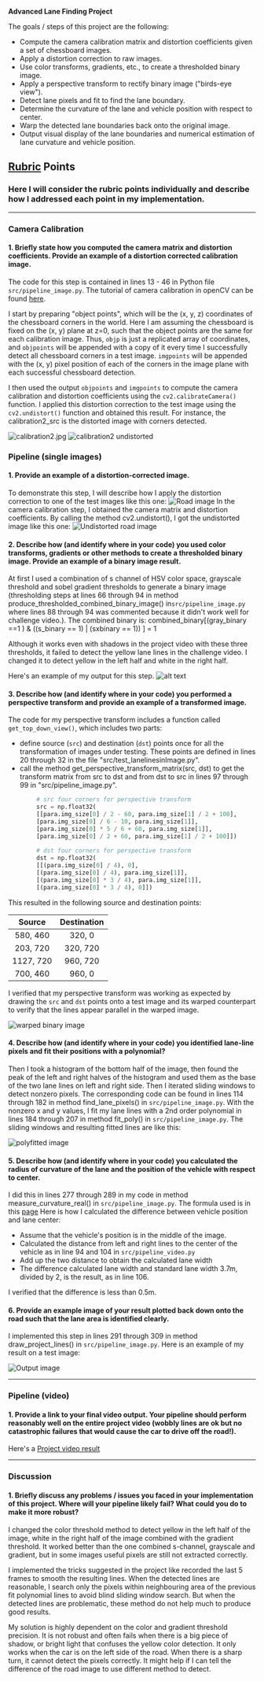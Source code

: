**Advanced Lane Finding Project**

The goals / steps of this project are the following:

* Compute the camera calibration matrix and distortion coefficients given a set of chessboard images.
* Apply a distortion correction to raw images.
* Use color transforms, gradients, etc., to create a thresholded binary image.
* Apply a perspective transform to rectify binary image ("birds-eye view").
* Detect lane pixels and fit to find the lane boundary.
* Determine the curvature of the lane and vehicle position with respect to center.
* Warp the detected lane boundaries back onto the original image.
* Output visual display of the lane boundaries and numerical estimation of lane curvature and vehicle position.

[//]: # (Image References)

[image1]: ./output_images/calibration2_src.jpg "Distorted"
[image2]: ./output_images/calibration2_dst.jpg "Undistorted"
[image3]: ./test_images/test1.jpg "Road img"
[image4]: ./output_images/test1_undistorted.png "Undistorted road img"
[image5]: ./output_images/test1_thresholded.png "Binary img"
[image6]: ./output_images/test1_warped.png "Warp img"
[image7]: ./output_images/test1_fittedPoly.png "Fit Visual"
[image8]: ./output_images/test1_projected.png "Output img"
[video1]: ./project_video.mp4 "Video"
[video2]: ./project_video_output.mp4 "Result video"
[video3]: ./challenge_video.mp4 "Chanllenge video"
[video4]: ./challenge_video_output.mp4 "Challenge result video"

## [Rubric](https://review.udacity.com/#!/rubrics/571/view) Points

### Here I will consider the rubric points individually and describe how I addressed each point in my implementation.  

---
### Camera Calibration

#### 1. Briefly state how you computed the camera matrix and distortion coefficients. Provide an example of a distortion corrected calibration image.

The code for this step is contained in lines 13 - 46 in Python file `src/pipeline_image.py`.  The tutorial of camera calibration in openCV can be found [here](https://opencv-python-tutroals.readthedocs.io/en/latest/py_tutorials/py_calib3d/py_calibration/py_calibration.html).

I start by preparing "object points", which will be the (x, y, z) coordinates of the chessboard corners in the world. Here I am assuming the chessboard is fixed on the (x, y) plane at z=0, such that the object points are the same for each calibration image.  Thus, `objp` is just a replicated array of coordinates, and `objpoints` will be appended with a copy of it every time I successfully detect all chessboard corners in a test image.  `imgpoints` will be appended with the (x, y) pixel position of each of the corners in the image plane with each successful chessboard detection.  

I then used the output `objpoints` and `imgpoints` to compute the camera calibration and distortion coefficients using the `cv2.calibrateCamera()` function.  I applied this distortion correction to the test image using the `cv2.undistort()` function and obtained this result. For instance, the calibration2_src is the distorted image with corners detected. 

![calibration2.jpg][image1]
![calibration2 undistorted][image2]

### Pipeline (single images)

#### 1. Provide an example of a distortion-corrected image.

To demonstrate this step, I will describe how I apply the distortion correction to one of the test images like this one:
![Road image][image3]
In the camera calibration step, I obtained the camera matrix and distortion coefficients. By calling the method cv2.undistort(), I got the undistorted image like this one:
![Undistorted road image][image4]

#### 2. Describe how (and identify where in your code) you used color transforms, gradients or other methods to create a thresholded binary image.  Provide an example of a binary image result.

At first I used a combination of s channel of HSV color space, grayscale threshold and sobel gradient thresholds to generate a binary image (thresholding steps at lines 66 through 94 in method produce_thresholded_combined_binary_image() in`src/pipeline_image.py` where lines 88 through 94 was commented because it didn't work well for challenge video.). The combined binary is:
    combined_binary[(gray_binary ==1 ) & ((s_binary == 1) | (sxbinary == 1)) ] = 1

Although it works even with shadows in the project video with these three thresholds, it failed to detect the yellow lane lines in the challenge video. I changed it to detect yellow in the left half and white in the right half. 

Here's an example of my output for this step.
![alt text][image5]

#### 3. Describe how (and identify where in your code) you performed a perspective transform and provide an example of a transformed image.

The code for my perspective transform includes a function called `get_top_down_view()`, which includes two parts:
* define source (`src`) and destination (`dst`) points once for all the transformation of images under testing. These points are defined in lines 20 through 32 in the file "src/test_lanelinesinImage.py".
* call the method get_perspective_transform_matrix(src, dst) to get the transform matrix from src to dst and from dst to src in lines 97 through 99 in "src/pipeline_image.py".
```python
        # src four corners for perspective transform
        src = np.float32(
        [[para.img_size[0] / 2 - 60, para.img_size[1] / 2 + 100],
        [para.img_size[0] / 6 - 10, para.img_size[1]],
        [para.img_size[0] * 5 / 6 + 60, para.img_size[1]],
        [para.img_size[0] / 2 + 60, para.img_size[1] / 2 + 100]])
        
        # dst four corners for perspective transform
        dst = np.float32(
        [[(para.img_size[0] / 4), 0],
        [(para.img_size[0] / 4), para.img_size[1]],
        [(para.img_size[0] * 3 / 4), para.img_size[1]],
        [(para.img_size[0] * 3 / 4), 0]])
```

This resulted in the following source and destination points:

| Source        | Destination   | 
|:-------------:|:-------------:| 
| 580, 460      | 320, 0        | 
| 203, 720      | 320, 720      |
| 1127, 720     | 960, 720      |
| 700, 460      | 960, 0        |

I verified that my perspective transform was working as expected by drawing the `src` and `dst` points onto a test image and its warped counterpart to verify that the lines appear parallel in the warped image.

![warped binary image][image6]

#### 4. Describe how (and identify where in your code) you identified lane-line pixels and fit their positions with a polynomial?

Then I took a histogram of the bottom half of the image, then found the peak of the left and right halves of the histogram and used them as the base of the two lane lines on left and right side. Then I iterated sliding windows to detect nonzero pixels. The corresponding code can be found in lines 114 through 182 in method find_lane_pixels() in `src/pipeline_image.py`. 
With the nonzero x and y values, I fit my lane lines with a 2nd order polynomial in lines 184 through 207 in method fit_poly() in `src/pipeline_image.py`. The sliding windows and resulting fitted lines are like this:

![polyfitted image][image7]

#### 5. Describe how (and identify where in your code) you calculated the radius of curvature of the lane and the position of the vehicle with respect to center. 

I did this in lines 277 through 289 in my code in method measure_curvature_real() in `src/pipeline_image.py`. The formula used is in this [page](https://www.intmath.com/applications-differentiation/8-radius-curvature.php)
Here is how I calculated the difference between vehicle position and lane center:
* Assume that the vehicle's position is in the middle of the image.
* Calculated the distance from left and right lines to the center of the vehicle as in line 94 and 104 in `src/pipeline_video.py`
* Add up the two distance to obtain the calculated lane width
* The difference calculated lane width and standard lane width 3.7m, divided by 2, is the result, as in line 106.

I verified that the difference is less than 0.5m.

#### 6. Provide an example image of your result plotted back down onto the road such that the lane area is identified clearly.

I implemented this step in lines 291 through 309 in method draw_project_lines() in `src/pipeline_image.py`.  Here is an example of my result on a test image:

![Output image][image8]

---

### Pipeline (video)

#### 1. Provide a link to your final video output.  Your pipeline should perform reasonably well on the entire project video (wobbly lines are ok but no catastrophic failures that would cause the car to drive off the road!).

Here's a [Project video result][video2]

---

### Discussion

#### 1. Briefly discuss any problems / issues you faced in your implementation of this project.  Where will your pipeline likely fail?  What could you do to make it more robust?

I changed the color threshold method to detect yellow in the left half of the image, white in the right half of the image combined with the gradient threshold. It worked better than the one combined s-channel, grayscale and gradient, but in some images useful pixels are still not extracted correctly.

I implemented the tricks suggested in the project like recorded the last 5 frames to smooth the resulting lines. When the detected lines are reasonable, I search only the pixels within neighbouring area of the previous fit polynomial lines to avoid blind sliding window search. But when the detected lines are problematic, these method do not help much to produce good results.

My solution is highly dependent on the color and gradient threshold precision. It is not robust and often fails when there is a big piece of shadow, or bright light that confuses the yellow color detection. It only works when the car is on the left side of the road. When there is a sharp turn, it cannot detect the pixels correctly. It might help if I can tell the difference of the road image to use different method to detect.
